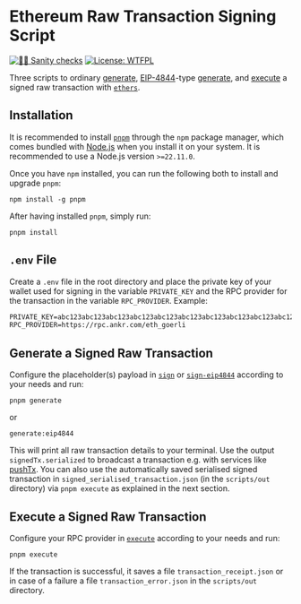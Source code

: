 # Ethereum Raw Transaction Signing Script

[![👮‍♂️ Sanity checks](https://github.com/pcaversaccio/raw-tx/actions/workflows/checks.yml/badge.svg)](https://github.com/pcaversaccio/raw-tx/actions/workflows/checks.yml)
[![License: WTFPL](https://img.shields.io/badge/License-WTFPL-blue.svg)](http://www.wtfpl.net/about/)

Three scripts to ordinary [generate](./scripts/sign.ts), [EIP-4844](https://eips.ethereum.org/EIPS/eip-4844)-type [generate](./scripts/sign-eip4844.ts), and [execute](./scripts/execute.ts) a signed raw transaction with [`ethers`](https://docs.ethers.org/v6/).

## Installation

It is recommended to install [`pnpm`](https://pnpm.io) through the `npm` package manager, which comes bundled with [Node.js](https://nodejs.org/en) when you install it on your system. It is recommended to use a Node.js version `>=22.11.0`.

Once you have `npm` installed, you can run the following both to install and upgrade `pnpm`:

```console
npm install -g pnpm
```

After having installed `pnpm`, simply run:

```console
pnpm install
```

## `.env` File

Create a `.env` file in the root directory and place the private key of your wallet used for signing in the variable `PRIVATE_KEY` and the RPC provider for the transaction in the variable `RPC_PROVIDER`. Example:

```txt
PRIVATE_KEY=abc123abc123abc123abc123abc123abc123abc123abc123abc123abc123abc1
RPC_PROVIDER=https://rpc.ankr.com/eth_goerli
```

## Generate a Signed Raw Transaction

Configure the placeholder(s) payload in [`sign`](./scripts/sign.ts) or [`sign-eip4844`](./scripts/sign-eip4844.ts) according to your needs and run:

```console
pnpm generate
```

or

```console
generate:eip4844
```

This will print all raw transaction details to your terminal. Use the output `signedTx.serialized` to broadcast a transaction e.g. with services like [pushTx](https://etherscan.io/pushTx). You can also use the automatically saved serialised signed transaction in `signed_serialised_transaction.json` (in the `scripts/out` directory) via `pnpm execute` as explained in the next section.

## Execute a Signed Raw Transaction

Configure your RPC provider in [`execute`](./scripts/execute.ts) according to your needs and run:

```console
pnpm execute
```

If the transaction is successful, it saves a file `transaction_receipt.json` or in case of a failure a file `transaction_error.json` in the `scripts/out` directory.
